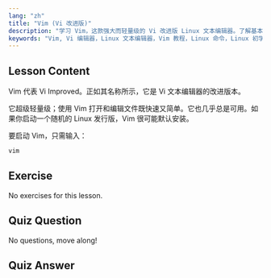 ```yaml
---
lang: "zh"
title: "Vim (Vi 改进版)"
description: "学习 Vim，这款强大而轻量级的 Vi 改进版 Linux 文本编辑器。了解基本用法以及 Vim 对 Linux 用户至关重要的原因。"
keywords: "Vim, Vi 编辑器，Linux 文本编辑器，Vim 教程，Linux 命令，Linux 初学者，Vim 指南"
---
```


## Lesson Content

Vim 代表 Vi Improved。正如其名称所示，它是 Vi 文本编辑器的改进版本。

它超级轻量级；使用 Vim 打开和编辑文件既快速又简单。它也几乎总是可用。如果你启动一个随机的 Linux 发行版，Vim 很可能默认安装。

要启动 Vim，只需输入：

```bash
vim
```

## Exercise

No exercises for this lesson.

## Quiz Question

No questions, move along!

## Quiz Answer
